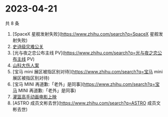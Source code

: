 # 2023-04-21

共 8 条

<!-- BEGIN -->
<!-- 最后更新时间 Fri Apr 21 2023 21:07:49 GMT+0800 (China Standard Time) -->

1. [SpaceX 星舰发射失败](https://www.zhihu.com/search?q=SpaceX 星舰发射失败)
1. [史诗级灾难公关](https://www.zhihu.com/search?q=史诗级灾难公关)
1. [光与夜之恋公布主线 PV](https://www.zhihu.com/search?q=光与夜之恋公布主线 PV)
1. [山科大伤人案](https://www.zhihu.com/search?q=山科大伤人案)
1. [宝马 mini 展区被指区别对待](https://www.zhihu.com/search?q=宝马 mini
   展区被指区别对待)
1. [宝马 MINI 再道歉:「老外」是同事](https://www.zhihu.com/search?q=宝马 MINI
   再道歉:「老外」是同事)
1. [灌篮高手动画电影上映](https://www.zhihu.com/search?q=灌篮高手动画电影上映)
1. [ASTRO 成员文彬去世](https://www.zhihu.com/search?q=ASTRO 成员文彬去世)

<!-- END -->
